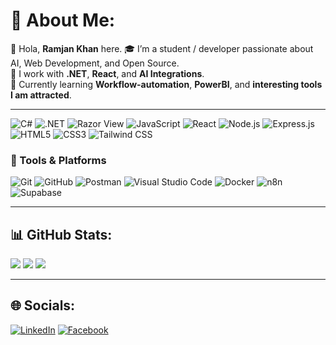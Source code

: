 # 💫 About Me:
👋 Hola, **Ramjan Khan**  here.
🎓 I’m a student / developer passionate about AI, Web Development, and Open Source.  
🚀 I work with **.NET**, **React**, and **AI Integrations**.  
🚀 Currently learning **Workflow-automation**, **PowerBI**, and **interesting tools I am attracted**.  

---

![C#](https://img.shields.io/badge/C%23-239120?style=for-the-badge&logo=c-sharp&logoColor=white)
![.NET](https://img.shields.io/badge/.NET-512BD4?style=for-the-badge&logo=dotnet&logoColor=white)
![Razor View](https://img.shields.io/badge/Razor%20View-68217A?style=for-the-badge&logo=razorpay&logoColor=white)
![JavaScript](https://img.shields.io/badge/JavaScript-F7DF1E?style=for-the-badge&logo=javascript&logoColor=black)
![React](https://img.shields.io/badge/React-20232A?style=for-the-badge&logo=react&logoColor=61DAFB)
![Node.js](https://img.shields.io/badge/Node.js-339933?style=for-the-badge&logo=nodedotjs&logoColor=white)
![Express.js](https://img.shields.io/badge/Express.js-404D59?style=for-the-badge)
![HTML5](https://img.shields.io/badge/HTML5-E34F26?style=for-the-badge&logo=html5&logoColor=white)
![CSS3](https://img.shields.io/badge/CSS3-1572B6?style=for-the-badge&logo=css3&logoColor=white)
![Tailwind CSS](https://img.shields.io/badge/TailwindCSS-06B6D4?style=for-the-badge&logo=tailwind-css&logoColor=white)



### 🧩 Tools & Platforms
![Git](https://img.shields.io/badge/GIT-E44C30?style=for-the-badge&logo=git&logoColor=white)
![GitHub](https://img.shields.io/badge/GitHub-181717?style=for-the-badge&logo=github&logoColor=white)
![Postman](https://img.shields.io/badge/Postman-FF6C37?style=for-the-badge&logo=postman&logoColor=white)
![Visual Studio Code](https://img.shields.io/badge/VS%20Code-0078d7.svg?style=for-the-badge&logo=visual-studio-code&logoColor=white)
![Docker](https://img.shields.io/badge/Docker-2496ED?style=for-the-badge&logo=docker&logoColor=white)
![n8n](https://img.shields.io/badge/n8n-ef4444?style=for-the-badge&logo=n8n&logoColor=white)
![Supabase](https://img.shields.io/badge/Supabase-3ECF8E?style=for-the-badge&logo=supabase&logoColor=white)


---

## 📊 GitHub Stats:
![](https://github-readme-stats.vercel.app/api?username=khanramjan&theme=tokyonight&hide_border=false&include_all_commits=false&count_private=false)
![](https://github-readme-streak-stats.herokuapp.com/?user=khanramjan&theme=tokyonight&hide_border=false)
![](https://github-readme-stats.vercel.app/api/top-langs/?username=khanramjan&theme=tokyonight&hide_border=false&include_all_commits=false&count_private=false&layout=compact)

---

## 🌐 Socials:
[![LinkedIn](https://img.shields.io/badge/LinkedIn-%230077B5.svg?logo=linkedin&logoColor=white)](linkedin.com/in/ramjan-khan-0a301b2b5/)
[![Facebook](https://img.shields.io/badge/Facebook-%231877F2.svg?logo=Facebook&logoColor=white)](https://www.facebook.com/rakthespacecat)
